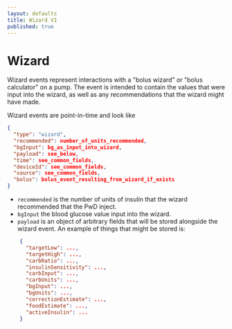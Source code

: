 ```yaml
---
layout: defaults
title: Wizard V1
published: true
---
```

# Wizard

Wizard events represent interactions with a "bolus wizard" or "bolus calculator" on a pump.  The event is intended to contain the values that were input into the wizard, as well as any recommendations that the wizard might have made.

Wizard events are point-in-time and look like

~~~json
{
  "type": "wizard",
  "recommended": number_of_units_recommended,
  "bgInput": bg_as_input_into_wizard,
  "payload": see_below,
  "time": see_common_fields,
  "deviceId": see_common_fields,
  "source": see_common_fields,
  "bolus": bolus_event_resulting_from_wizard_if_exists
}
~~~

* `recommended` is the number of units of insulin that the wizard recommended that the PwD inject.
* `bgInput` the blood glucose value input into the wizard.
* `payload` is an object of arbitrary fields that will be stored alongside the wizard event.  An example of things that might be stored is:

~~~json
    {
      "targetLow": ...,
      "targetHigh": ...,
      "carbRatio": ...,
      "insulinSensitivity": ...,
      "carbInput": ...,
      "carbUnits": ...,
      "bgInput": ...,
      "bgUnits": ...,
      "correctionEstimate": ...,
      "foodEstimate": ...,
      "activeInsulin": ...
    }
~~~

